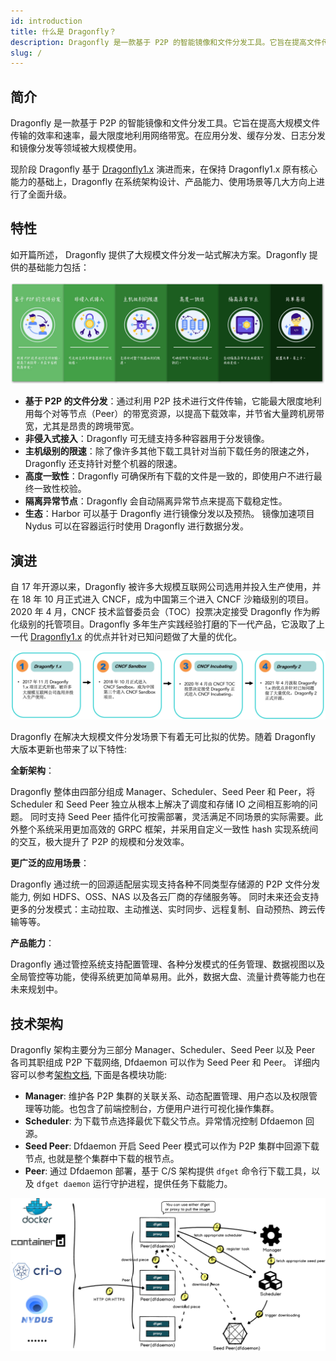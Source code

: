 ```yaml
---
id: introduction
title: 什么是 Dragonfly？
description: Dragonfly 是一款基于 P2P 的智能镜像和文件分发工具。它旨在提高文件传输的效率和速率，最大限度地利用网络带宽，尤其是在分发大量数据时，例如应用分发、缓存分发、日志分发和镜像分发。
slug: /
---
```


## 简介

Dragonfly 是一款基于 P2P 的智能镜像和文件分发工具。它旨在提高大规模文件传输的效率和速率，最大限度地利用网络带宽。在应用分发、缓存分发、日志分发和镜像分发等领域被大规模使用。

现阶段 Dragonfly 基于 [Dragonfly1.x](https://github.com/dragonflyoss/Dragonfly) 演进而来，在保持 Dragonfly1.x 原有核心能力的基础上，Dragonfly
在系统架构设计、产品能力、使用场景等几大方向上进行了全面升级。

## 特性

如开篇所述， Dragonfly 提供了大规模文件分发一站式解决方案。Dragonfly 提供的基础能力包括：

![features](../resource/getting-started/features.jpg)

- **基于 P2P 的文件分发**：通过利用 P2P 技术进行文件传输，它能最大限度地利用每个对等节点（Peer）的带宽资源，以提高下载效率，并节省大量跨机房带宽，尤其是昂贵的跨境带宽。
- **非侵入式接入**：Dragonfly 可无缝支持多种容器用于分发镜像。
- **主机级别的限速**：除了像许多其他下载工具针对当前下载任务的限速之外，Dragonfly 还支持针对整个机器的限速。
- **高度一致性**：Dragonfly 可确保所有下载的文件是一致的，即使用户不进行最终一致性校验。
- **隔离异常节点**：Dragonfly 会自动隔离异常节点来提高下载稳定性。
- **生态**：Harbor 可以基于 Dragonfly 进行镜像分发以及预热。 镜像加速项目 Nydus 可以在容器运行时使用 Dragonfly 进行数据分发。

## 演进

自 17 年开源以来，Dragonfly 被许多大规模互联网公司选用并投入生产使用，并在 18 年 10 月正式进入 CNCF，成为中国第三个进入 CNCF 沙箱级别的项目。2020 年 4 月，CNCF 技术监督委员会（TOC）投票决定接受
Dragonfly 作为孵化级别的托管项目。Dragonfly 多年生产实践经验打磨的下一代产品，它汲取了上一代 [Dragonfly1.x](https://github.com/dragonflyoss/Dragonfly)
的优点并针对已知问题做了大量的优化。

![milestone](../resource/getting-started/milestone.jpg)

Dragonfly 在解决大规模文件分发场景下有着无可比拟的优势。随着 Dragonfly 大版本更新也带来了以下特性:

**全新架构**：

Dragonfly 整体由四部分组成 Manager、Scheduler、Seed Peer 和 Peer，将 Scheduler 和 Seed Peer 独立从根本上解决了调度和存储 IO 之间相互影响的问题。
同时支持 Seed Peer 插件化可按需部署，灵活满足不同场景的实际需要。此外整个系统采用更加高效的 GRPC 框架，并采用自定义一致性 hash 实现系统间的交互，极大提升了 P2P 的规模和分发效率。

**更广泛的应用场景**：

Dragonfly 通过统一的回源适配层实现支持各种不同类型存储源的 P2P 文件分发能力, 例如 HDFS、OSS、NAS 以及各云厂商的存储服务等。
同时未来还会支持更多的分发模式：主动拉取、主动推送、实时同步、远程复制、自动预热、跨云传输等等。

**产品能力**：

Dragonfly 通过管控系统支持配置管理、各种分发模式的任务管理、数据视图以及全局管控等功能，使得系统更加简单易用。此外，数据大盘、流量计费等能力也在未来规划中。

## 技术架构

Dragonfly 架构主要分为三部分 Manager、Scheduler、Seed Peer 以及 Peer 各司其职组成 P2P 下载网络, Dfdaemon 可以作为 Seed Peer 和 Peer。
详细内容可以参考[架构文档](../concepts/terminology/architecture.md), 下面是各模块功能:

- **Manager**: 维护各 P2P 集群的关联关系、动态配置管理、用户态以及权限管理等功能。也包含了前端控制台，方便用户进行可视化操作集群。
- **Scheduler**: 为下载节点选择最优下载父节点。异常情况控制 Dfdaemon 回源。
- **Seed Peer**: Dfdaemon 开启 Seed Peer 模式可以作为 P2P 集群中回源下载节点, 也就是整个集群中下载的根节点。
- **Peer**: 通过 Dfdaemon 部署，基于 C/S 架构提供 `dfget` 命令行下载工具，以及 `dfget daemon` 运行守护进程，提供任务下载能力。

![sequence-diagram](../resource/getting-started/sequence-diagram.png)
